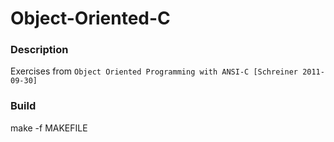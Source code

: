 # Object-Oriented-C
### Description
Exercises from `Object Oriented Programming with ANSI-C [Schreiner 2011-09-30]`
### Build
make -f MAKEFILE

